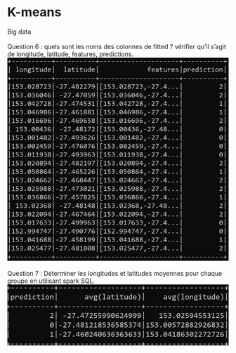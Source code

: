# K-means
Big data<br/>
<br/>
Question 6 : quels sont les noms des colonnes de fitted ? vérifier qu’il s’agit de longitude, latitude, features, predictions.<br/>
![alt text](https://github.com/Nihal-AKEL/K-means/blob/main/Screenshots/fitted.png)<br/>
<br/>
Question 7 : Déterminer les longitudes et latitudes moyennes pour chaque groupe en utilisant spark SQL.<br/>
![alt text](https://github.com/Nihal-AKEL/K-means/blob/main/Screenshots/moyenne_groupe.png)<br/>
<br/>
